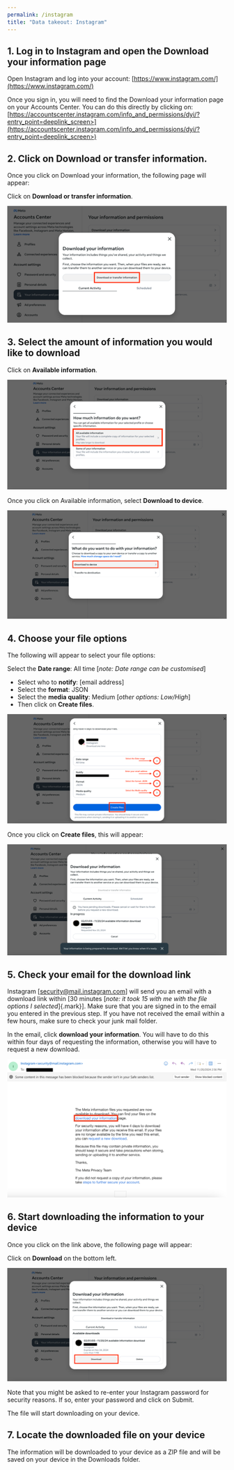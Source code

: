 ```yaml
---
permalink: /instagram
title: "Data takeout: Instagram"
---
```


## 1. Log in to Instagram and open the Download your information page

Open Instagram and log into your account: [https://www.instagram.com/](https://www.instagram.com/)

Once you sign in, you will need to find the Download your information
page on your Accounts Center. You can do this directly by clicking on:
[https://accountscenter.instagram.com/info_and_permissions/dyi/?entry_point=deeplink_screen>](https://accountscenter.instagram.com/info_and_permissions/dyi/?entry_point=deeplink_screen>)

## 2. Click on **Download or transfer information**.

Once you click on Download your information, the following page will
appear:

Click on **Download or transfer information**.

![Instagram step 1](assets/screenshots/ig_1.png)

## 3. Select the amount of information you would like to download

Click on **Available information**.

![Instagram step 2](assets/screenshots/ig_2.png)

Once you click on Available information, select **Download to device**.

![Instagram step 3](assets/screenshots/ig_3.png)

## 4. Choose your file options

The following will appear to select your file options:

Select the **Date range**: All time \[_note: Date range can be
customised_\]

- Select who to **notify**: \[email address\]
- Select the **format**: JSON
- Select the **media quality**: Medium \[_other options: Low/High_\]
- Then click on **Create files**.

![Instagram step 4](assets/screenshots/ig_4.png)

Once you click on **Create files**, this will appear:

![Instagram step 5](assets/screenshots/ig_5.png)

## 5. Check your email for the download link

Instagram \[security@mail.instagram.com\] will send you an email with a
download link within [30 minutes \[*note: it took 15 with me with the
file options I selected*]{.mark}\]. Make sure that you are signed in to
the email you entered in the previous step. If you have not received the
email within a few hours, make sure to check your junk mail folder.

In the email, click **download your information**. You will have to do
this within four days of requesting the information, otherwise you will
have to request a new download.

![Instagram step 6](assets/screenshots/ig_6.png)

## 6. Start downloading the information to your device

Once you click on the link above, the following page will appear:

Click on **Download** on the bottom left.

![Instagram step 7](assets/screenshots/ig_7.png)

Note that you might be asked to re-enter your Instagram password for
security reasons. If so, enter your password and click on Submit.

The file will start downloading on your device.

## 7. Locate the downloaded file on your device

The information will be downloaded to your device as a ZIP file and will
be saved on your device in the Downloads folder.

